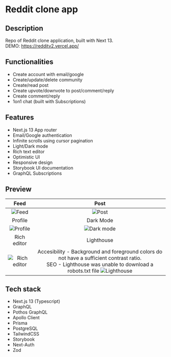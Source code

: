 # Reddit clone app

## Description
Repo of Reddit clone application, built with Next 13. <br> DEMO: https://redditv2.vercel.app/

## Functionalities
- Create account with email/google
- Create/update/delete community
- Create/read post
- Create upvote/downvote to post/comment/reply
- Create comment/reply
- 1on1 chat (built with Subscriptions)

## Features
- Next.js 13 App router
- Email/Google authentication
- Infinite scrolls using cursor pagination
- Light/Dark mode
- Rich text editor
- Optimistic UI
- Responsive design
- Storybook UI documentation
- GraphQL Subscriptions

## Preview

| Feed | Post |
|:-------------------------:|:-------------------------:|  
| ![Feed](https://github.com/fkozlicki/redditv2/assets/93607858/e8e49f98-5b11-46db-b031-ebd940443b9d) | ![Post](https://github.com/fkozlicki/redditv2/assets/93607858/d137d73a-0584-4092-9051-eb5628d6c053) |
| Profile | Dark Mode |
| ![Profile](https://github.com/fkozlicki/redditv2/assets/93607858/afc30ea2-c65c-435a-8516-b917c8cfecde) | ![Dark mode](https://github.com/fkozlicki/redditv2/assets/93607858/e92bdd5a-45a1-4a3d-9181-f7a8bbfa478e) |
| Rich editor | Lighthouse |
| ![Rich editor](https://github.com/fkozlicki/redditv2/assets/93607858/dbe29636-c8fe-4672-9b96-b0607eac5549) | Accesibility - Background and foreground colors do not have a sufficient contrast ratio.<br> SEO - Lighthouse was unable to download a robots.txt file ![Lighthouse](https://github.com/fkozlicki/redditv2/assets/93607858/acd66a2b-8464-4ab4-a4e5-97980cc3f706) |

## Tech stack

- Next.js 13 (Typescript)
- GraphQL
- Pothos GraphQL
- Apollo Client
- Prisma
- PostgreSQL
- TailwindCSS
- Storybook
- Next-Auth
- Zod





